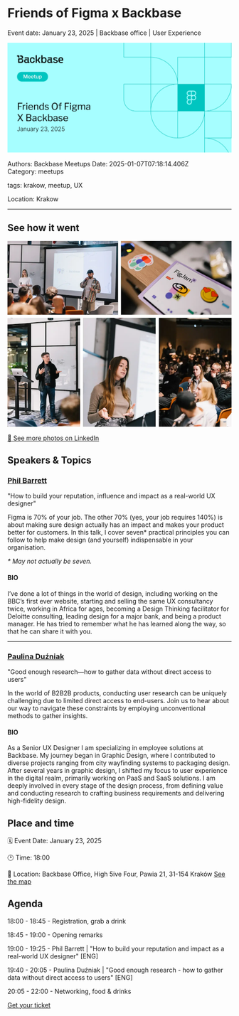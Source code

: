 # Friends of Figma x Backbase

Event date: January 23, 2025 | Backbase office | User Experience

![](assets/placeholder.webp)

Authors: Backbase Meetups
Date: 2025-01-07T07:18:14.406Z  
Category: meetups

tags: krakow, meetup, UX

Location: Krakow
 
---

## See how it went

![](assets/event-image.png)

[🔗 See more photos on LinkedIn](https://www.linkedin.com/posts/backbase_friendsoffigma-ux-uxdesign-activity-7291002374486196225-ao7J)

## Speakers & Topics

### [Phil Barrett](https://www.linkedin.com/in/philbuk/)
"How to build your reputation, influence and impact as a real-world UX designer"

Figma is 70% of your job. The other 70% (yes, your job requires 140%) is about making sure design actually has an impact and makes your product better for customers. In this talk, I cover  seven* practical principles you can follow to help make design (and yourself) indispensable in your organisation.

*\* May not actually be seven.*

#### BIO
I’ve done a lot of things in the world of design, including working on the BBC’s first ever website, starting and selling the same UX consultancy twice, working in Africa for ages, becoming a Design Thinking facilitator for Deloitte consulting, leading design for a major bank, and being a product manager. He has tried to remember what he has learned along the way, so that he can share it with you.

---

### [Paulina Duźniak](https://pl.linkedin.com/in/paulina-duzniak/pl)
"Good enough research—how to gather data without direct access to users"


<!-- vale off -->
In the world of B2B2B products, conducting user research can be uniquely challenging due to limited direct access to end-users. Join us to hear about our way to navigate these constraints by employing unconventional methods to gather insights.
<!-- vale on -->
#### BIO
As a Senior UX Designer I am specializing in employee solutions at Backbase. My journey began in Graphic Design, where I contributed to diverse projects ranging from city wayfinding systems to packaging design. After several years in graphic design, I shifted my focus to user experience in the digital realm, primarily working on PaaS and SaaS solutions. I am deeply involved in every stage of the design process, from defining value and conducting research to crafting business requirements and delivering high-fidelity design.

## Place and time

🗓️ Event Date: January 23, 2025

🕑 Time: 18:00

📍 Location: Backbase Office, High 5ive Four, Pawia 21, 31-154 Kraków
[See the map](https://maps.app.goo.gl/UWpwQ9zNaJBxPLEV9)

## Agenda

18:00 - 18:45 - Registration, grab a drink

18:45 - 19:00 - Opening remarks

19:00 - 19:25 - Phil Barrett | "How to build your reputation and impact as a real-world UX designer" [ENG]

19:40 - 20:05 - Paulina Duźniak | "Good enough research - how to gather data without direct access to users" [ENG]

20:05 - 22:00 - Networking, food & drinks

[Get your ticket](https://friends.figma.com/events/details/figma-krakow-presents-fof-krakow-x-backbase/)
